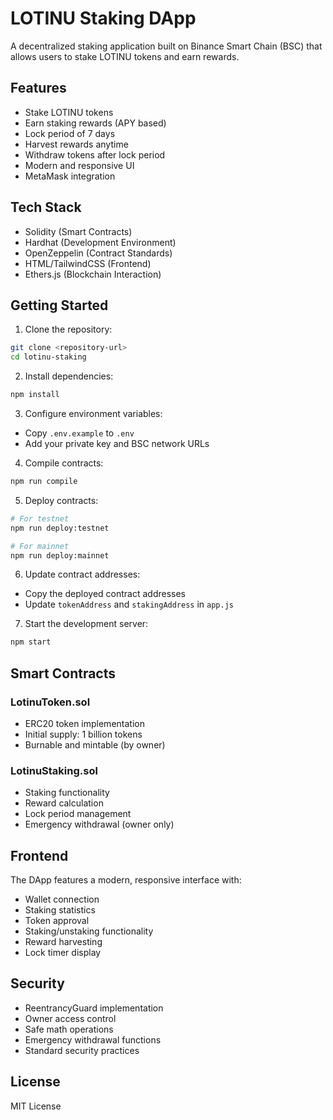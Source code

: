 # LOTINU Staking DApp

A decentralized staking application built on Binance Smart Chain (BSC) that allows users to stake LOTINU tokens and earn rewards.

## Features

- Stake LOTINU tokens
- Earn staking rewards (APY based)
- Lock period of 7 days
- Harvest rewards anytime
- Withdraw tokens after lock period
- Modern and responsive UI
- MetaMask integration

## Tech Stack

- Solidity (Smart Contracts)
- Hardhat (Development Environment)
- OpenZeppelin (Contract Standards)
- HTML/TailwindCSS (Frontend)
- Ethers.js (Blockchain Interaction)

## Getting Started

1. Clone the repository:
```bash
git clone <repository-url>
cd lotinu-staking
```

2. Install dependencies:
```bash
npm install
```

3. Configure environment variables:
- Copy `.env.example` to `.env`
- Add your private key and BSC network URLs

4. Compile contracts:
```bash
npm run compile
```

5. Deploy contracts:
```bash
# For testnet
npm run deploy:testnet

# For mainnet
npm run deploy:mainnet
```

6. Update contract addresses:
- Copy the deployed contract addresses
- Update `tokenAddress` and `stakingAddress` in `app.js`

7. Start the development server:
```bash
npm start
```

## Smart Contracts

### LotinuToken.sol
- ERC20 token implementation
- Initial supply: 1 billion tokens
- Burnable and mintable (by owner)

### LotinuStaking.sol
- Staking functionality
- Reward calculation
- Lock period management
- Emergency withdrawal (owner only)

## Frontend

The DApp features a modern, responsive interface with:
- Wallet connection
- Staking statistics
- Token approval
- Staking/unstaking functionality
- Reward harvesting
- Lock timer display

## Security

- ReentrancyGuard implementation
- Owner access control
- Safe math operations
- Emergency withdrawal functions
- Standard security practices

## License

MIT License
